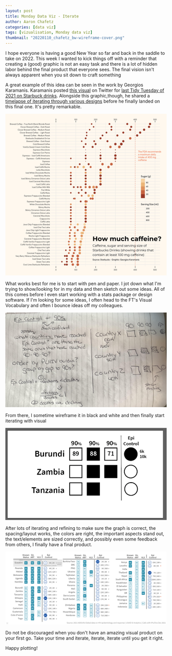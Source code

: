 ```yaml
---
layout: post
title: Monday Data Viz - Iterate
author: Aaron Chafetz
categories: [data viz]
tags: [vizualisation, Monday data viz]
thumbnail: "20220110_chafetz_bw-wireframe-cover.png"
---
```


I hope everyone is having a good New Year so far and back in the saddle to take on 2022. This week I wanted to kick things off with a reminder that creating a (good) graphic is not an easy task and there is a lot of hidden labor behind the final product that everyone sees. The final vision isn't always apparent when you sit down to craft something

A great example of this idea can be seen in the work by Georgios Karamanis. Karamanis posted [this visual](https://twitter.com/geokaramanis/status/1474427584591106061) on Twitter for [last Tidy Tuesday of 2021 on Starbuck drinks](https://github.com/rfordatascience/tidytuesday/blob/master/data/2021/2021-12-21/readme.md). Alongside this graphic,though, he shared a [timelapse of iterating through various designs](https://twitter.com/geokaramanis/status/1474772162582040583?s=27) before he finally landed on this final one. It's pretty remarkable.

![caffeine sugar and serving size of Starbucks drinks](/assets/img/posts/20220110_karamanis_tidytuesday-coffee.png)

What works best for me is to start with pen and paper. I jot down what I'm trying to show/looking for in my data and then sketch out some ideas. All of this comes before I even start working with a stats package or design software. If I'm looking for some ideas, I often head to the FT's Visual Vocabulary and often I bounce ideas off my colleagues.

![epi control adn 90s targets plot sketch](/assets/img/posts/20220110_chafetz_sketch.jpg)

From there, I sometime wireframe it in black and white and then finally start iterating with visual

![epi control adn 90s targets plot wireframe](/assets/img/posts/20220110_chafetz_bw-wireframe.png)

After lots of iterating and refining to make sure the graph is correct, the spacing/layout works, the colors are right, the important aspects stand out, the text/elements are sized correctly, and possibly even some feedback from others, I finally have a final product.

![epi control adn 90s targets plot final](/assets/img/posts/20220110_chafetz_final-plot.png)
 
Do not be discouraged when you don't have an amazing visual product on your first go. Take your time and iterate, iterate, iterate until you get it right.

Happy plotting!